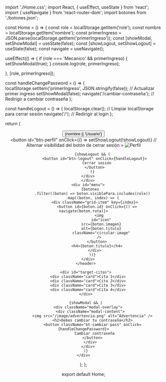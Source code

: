 import './Home.css';
import React, { useEffect, useState } from 'react';
import { useNavigate } from 'react-router-dom';
import botones from './botones.json';

const Home = () => {
  const role = localStorage.getItem('role');
  const nombre = localStorage.getItem('nombre');
  const primerIngreso = JSON.parse(localStorage.getItem('primerIngreso')); 
  const [showModal, setShowModal] = useState(false);
  const [showLogout, setShowLogout] = useState(false);
  const navigate = useNavigate();

  useEffect(() => {
    if (role === 'Mecanico' && primerIngreso) {
      setShowModal(true); 
    }
    console.log(role, primerIngreso);

  }, [role, primerIngreso]);

  const handleChangePassword = () => {
    localStorage.setItem('primerIngreso', JSON.stringify(false)); // Actualizar primer ingreso
    setShowModal(false);
    navigate('/cambiar-contraseña'); // Redirigir a cambiar contraseña
  };

  const handleLogout = () => {
    localStorage.clear(); // Limpiar localStorage para cerrar sesión
    navigate('/'); // Redirigir al login
  };

  return (
    <div id="principal">
      <header className="head-home">
        <div id="personal-information">
          <button id="btn-menu">{nombre || 'Usuario'}</button>
          <div id='close'>
          <button 
              id="btn-perfil" 
              onClick={() => setShowLogout(!showLogout)} // Alternar visibilidad del botón de cerrar sesión
            >
              <img src="/image/perfil.png" alt="Perfil" />
            </button>

            {showLogout && (
              <button id="btn-logout" onClick={handleLogout}>
                Cerrar sesión
              </button>
            )}
        </div>
        </div>
        <div id="menu">
          {botones
            .filter((boton) => boton.visiblePara.includes(role))
            .map((boton, index) => (
              <div className="grid-item" key={index}>
                <button id={boton.id} onClick={() => navigate(boton.ruta)}>
                  <img
                    id="icon"
                    src={boton.imagen}
                    alt={boton.titulo}
                    className="circular-image"
                  />
                </button>
                <h4>{boton.titulo}</h4>
              </div>
            ))}
        </div>
      </header>

      <div id="target-citas">
        <div className="card">Cita 1</div>
        <div className="card">Cita 2</div>
        <div className="card">Cita 3</div>
        <div className="card">Cita 4</div>
      </div>

      {showModal && (
        <div className="modal-overlay">
          <div className="modal-content">
            <img src="/image/advertencia.png" alt="Advertencia" />
            <h2>Debes cambiar tu contraseña</h2>
            <button className="bt-cambiar-pass" onClick={handleChangePassword}>
              Cambiar contraseña
            </button>
          </div>
        </div>
      )}
    </div>
  );
};

export default Home;






